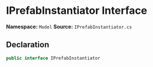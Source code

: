 # IPrefabInstantiator Interface

**Namespace:** `Model`
**Source:** `IPrefabInstantiator.cs`

## Declaration

```csharp
public interface IPrefabInstantiator
```

